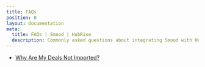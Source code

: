 ```yaml
---
title: FAQs
position: 8
layout: documentation
meta:
  title: FAQs | Smood | HubRise
  description: Commonly asked questions about integrating Smood with HubRise.
---
```


- [Why Are My Deals Not Imported?](/apps/smood/faqs/deals-not-imported/)
